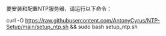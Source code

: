 要安装和配置NTP服务器，请运行以下命令：

curl -O https://raw.githubusercontent.com/AntonyCyrus/NTP-Setup/main/setup_ntp.sh && sudo bash setup_ntp.sh
